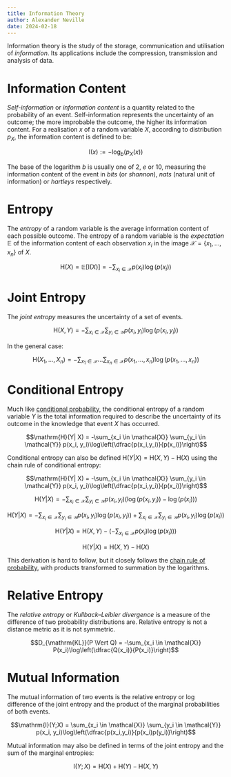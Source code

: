 ```yaml
---
title: Information Theory
author: Alexander Neville
date: 2024-02-18
---
```


Information theory is the study of the storage, communication and
utilisation of _information_. Its applications include the compression,
transmission and analysis of data.

# Information Content

_Self-information_ or _information content_ is a quantity related to the
probability of an event. Self-information represents the uncertainty of
an outcome; the more improbable the outcome, the higher its information
content. For a realisation $x$ of a random variable $X$, according to
distribution $p_X$, the information content is defined to be:

$$\mathrm{I}(x) := -\log_b(p_X(x))$$

The base of the logarithm $b$ is usually one of $2$, $e$ or $10$,
measuring the information content of the event in _bits_ (or _shannon_),
_nats_ (natural unit of information) or _hartleys_ respectively.

# Entropy

The _entropy_ of a random variable is the average information content of
each possible outcome. The entropy of a random variable is the
_expectation_ $\mathbb{E}$ of the information content of each
observation $x_i$ in the image $\mathcal{X} = \{x_1,\ldots,x_n\}$ of
$X$.

$$\mathrm{H}(X) = \mathbb{E}[\mathrm{I}(X)] = -\sum_{x_i \in \mathcal{X}} p(x_i)\log(p(x_i))$$

# Joint Entropy

The _joint entropy_ measures the uncertainty of a set of events.

$$\mathrm{H}(X, Y) = -\sum_{x_i \in \mathcal{X}} \sum_{y_i \in \mathcal{Y}} p(x_i, y_i)\log(p(x_i,y_i))$$

In the general case:

$$\mathrm{H}(X_1,\ldots, X_n) = -\sum_{x_1 \in \mathcal{X}}\ldots \sum_{x_n \in \mathcal{X}} p(x_1,\ldots, x_n)\log(p(x_1, \ldots, x_n))$$

# Conditional Entropy

Much like
[conditional probability](./probability-theory.md#conditional-probability),
the conditional entropy of a random variable $Y$ is the total
information required to describe the uncertainty of its outcome in the
knowledge that event $X$ has occurred.

$$\mathrm{H}(Y| X) = -\sum_{x_i \in \mathcal{X}} \sum_{y_i \in \mathcal{Y}} p(x_i, y_i)\log\left(\dfrac{p(x_i,y_i)}{p(x_i)}\right)$$

Conditional entropy can also be defined
$\mathrm{H}(Y|X) = \mathrm{H}(X,Y) -\mathrm{H}(X)$ using the chain rule
of conditional entropy:

$$\mathrm{H}(Y| X) = -\sum_{x_i \in \mathcal{X}} \sum_{y_i \in \mathcal{Y}} p(x_i, y_i)\log\left(\dfrac{p(x_i,y_i)}{p(x_i)}\right)$$

$$\mathrm{H}(Y| X) = -\sum_{x_i \in \mathcal{X}} \sum_{y_i \in \mathcal{Y}} p(x_i, y_i)(\log(p(x_i,y_i)) - \log(p(x_i)))$$

$$\mathrm{H}(Y| X) = -\sum_{x_i \in \mathcal{X}} \sum_{y_i \in \mathcal{Y}} p(x_i, y_i)\log(p(x_i,y_i)) + \sum_{x_i \in \mathcal{X}} \sum_{y_i \in \mathcal{Y}} p(x_i, y_i)\log(p(x_i))$$

$$\mathrm{H}(Y| X) =  \mathrm{H}(X,Y) - (- \sum_{x_i \in \mathcal{X}} p(x_i)\log(p(x_i)))$$

$$\mathrm{H}(Y| X) =  \mathrm{H}(X,Y) - \mathrm{H}(X)$$

This derivation is hard to follow, but it closely follows the
[chain rule of probability](./probability-theory.md#chain-rule-of-probability),
with products transformed to summation by the logarithms.

# Relative Entropy

The _relative entropy_ or _Kullback–Leibler divergence_ is a measure of
the difference of two probability distributions are. Relative entropy is
not a distance metric as it is not symmetric.

$$D_{\mathrm{KL}}(P \Vert Q) = -\sum_{x_i \in \mathcal{X}} P(x_i)\log\left(\dfrac{Q(x_i)}{P(x_i)}\right)$$

# Mutual Information

The mutual information of two events is the relative entropy or log
difference of the joint entropy and the product of the marginal
probabilities of both events.

$$\mathrm{I}(Y;X) = \sum_{x_i \in \mathcal{X}} \sum_{y_i \in \mathcal{Y}} p(x_i, y_i)\log\left(\dfrac{p(x_i,y_i)}{p(x_i)p(y_i)}\right)$$

Mutual information may also be defined in terms of the joint entropy and
the sum of the marginal entropies:

$$\mathrm{I}(Y;X) = \mathrm{H}(X) + \mathrm{H}(Y) - \mathrm{H}(X,Y)$$

